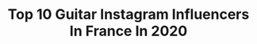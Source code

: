 ---
title: Top 10 Guitar Instagram Influencers In France In 2020
description: >-
  Find top guitar Instagram influencers in France in 2020. Most popular hashtags: #guitarist #confinement #music #stayathome.
platform: Instagram
profiles:
  - username: "timpierceguitar"
    fullname: >-
      Tim Pierce Guitar
    location: "France"
    followers: 33570
    engagement: 742
    commentsToLikes: 0.026237
    id: ck5zrqrvrx3cs0i145c7vpdhu
    verified: false
    hashtags: "#jakereeddrummer, #telecaster, #johnpaterno, #blairsinta"
  - username: "yasmine_taleb.off"
    fullname: >-
      Yasmine Taleb
    location: "France"
    followers: 24397
    engagement: 544
    commentsToLikes: 0.027028
    id: ck14jx57ammt90i19vic7p6sd
    verified: false
    hashtags: "#women, #bluesky, #amazighgirl, #20avril"
  - username: "acbeegees"
    fullname: >-
      Stephen Hendry
    location: "France"
    followers: 2209
    engagement: 1492
    commentsToLikes: 0.082892
    id: ckapcb8xn34et0i78jdhwz556
    verified: false
    hashtags: "#emonight, #musican, #stayhome, #staysafe"
  - username: "whilewild"
    fullname: >-
      WhileWild
    location: "France"
    followers: 25654
    engagement: 359
    commentsToLikes: 0.035440
    id: ck601hth4fimg0i14lynjxqfr
    verified: false
    hashtags: "#hawaiistagram, #malamuteaddicts, #spiaggia, #enfermera"
  - username: "thibautgarciaguitar"
    fullname: >-
      Thibaut Garcia
    location: "France"
    followers: 8328
    engagement: 777
    commentsToLikes: 0.013828
    id: ck5c1mk2wvhf40i11w1txui76
    verified: false
    hashtags: "#preparation, #devisee, #matinee, #smile"
  - username: "pablocamila"
    fullname: >-
      Pablo Hurtado
    location: "France"
    followers: 78921
    engagement: 199
    commentsToLikes: 0.021697
    id: ck5hdeyqun2nv0i11ue9onze3
    verified: true
    hashtags: "#trashthedressingroom, #kidsedition, #bubbles, #hollowbody"
  - username: "srnlucien"
    fullname: >-
      Lucien Saurin
    location: "France"
    followers: 2542
    engagement: 1307
    commentsToLikes: 0.059313
    id: ck5q5o7dqtrki0i11mr6yw49p
    verified: false
    hashtags: "#fgjam2, #canonae1, #mika, #guitar"
  - username: "thomas.dutronc"
    fullname: >-
      Thomas Dutronc
    location: "France"
    followers: 70907
    engagement: 445
    commentsToLikes: 0.042471
    id: ck5q641vyvv360i114jfjezi1
    verified: true
    hashtags: "#lisaroze, #jacquesdutronc, #parismatch, #yannorhan"
  - username: "sr.guitar"
    fullname: >-
      Sascha
    location: "France"
    followers: 31580
    engagement: 865
    commentsToLikes: 0.018494
    id: ck5q94gcq9ch50i112ph4xb0y
    verified: false
    hashtags: "#noguitarpick, #joyofirebrand, #guitarshredding, #muse"
  - username: "samplaysmusic_"
    fullname: >-
      Sam | Guitar Player
    location: "France"
    followers: 31605
    engagement: 428
    commentsToLikes: 0.048547
    id: ck0w6238u6jwe0i19cx56g1f2
    verified: false
    hashtags: "#marshallamps, #nirvanafan, #riffraff, #acousticcover"
---